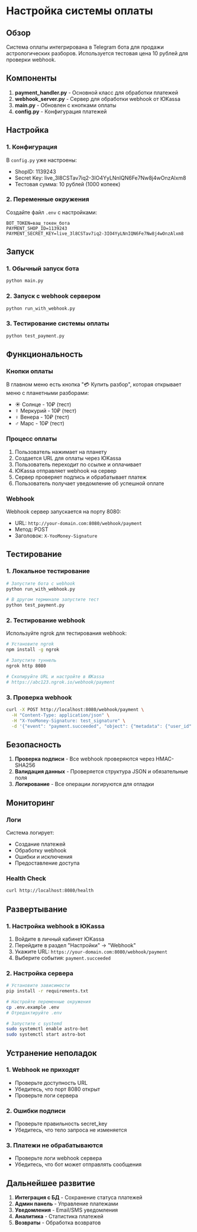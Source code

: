 # Настройка системы оплаты

## Обзор

Система оплаты интегрирована в Telegram бота для продажи астрологических разборов. Используется тестовая цена 10 рублей для проверки webhook.

## Компоненты

1. **payment_handler.py** - Основной класс для обработки платежей
2. **webhook_server.py** - Сервер для обработки webhook от ЮKassa
3. **main.py** - Обновлен с кнопками оплаты
4. **config.py** - Конфигурация платежей

## Настройка

### 1. Конфигурация

В `config.py` уже настроены:
- ShopID: 1139243
- Secret Key: live_3l8CSTav7iq2-3IO4YyLNnIQN6Fe7Nw8j4wOnzAlxm8
- Тестовая сумма: 10 рублей (1000 копеек)

### 2. Переменные окружения

Создайте файл `.env` с настройками:

```env
BOT_TOKEN=ваш_токен_бота
PAYMENT_SHOP_ID=1139243
PAYMENT_SECRET_KEY=live_3l8CSTav7iq2-3IO4YyLNnIQN6Fe7Nw8j4wOnzAlxm8
```

## Запуск

### 1. Обычный запуск бота
```bash
python main.py
```

### 2. Запуск с webhook сервером
```bash
python run_with_webhook.py
```

### 3. Тестирование системы оплаты
```bash
python test_payment.py
```

## Функциональность

### Кнопки оплаты

В главном меню есть кнопка "💳 Купить разбор", которая открывает меню с планетными разборами:

- ☀️ Солнце - 10₽ (тест)
- ☿️ Меркурий - 10₽ (тест)  
- ♀️ Венера - 10₽ (тест)
- ♂️ Марс - 10₽ (тест)

### Процесс оплаты

1. Пользователь нажимает на планету
2. Создается URL для оплаты через ЮKassa
3. Пользователь переходит по ссылке и оплачивает
4. ЮKassa отправляет webhook на сервер
5. Сервер проверяет подпись и обрабатывает платеж
6. Пользователь получает уведомление об успешной оплате

### Webhook

Webhook сервер запускается на порту 8080:
- URL: `http://your-domain.com:8080/webhook/payment`
- Метод: POST
- Заголовок: `X-YooMoney-Signature`

## Тестирование

### 1. Локальное тестирование

```bash
# Запустите бота с webhook
python run_with_webhook.py

# В другом терминале запустите тест
python test_payment.py
```

### 2. Тестирование webhook

Используйте ngrok для тестирования webhook:

```bash
# Установите ngrok
npm install -g ngrok

# Запустите туннель
ngrok http 8080

# Скопируйте URL и настройте в ЮKassa
# https://abc123.ngrok.io/webhook/payment
```

### 3. Проверка webhook

```bash
curl -X POST http://localhost:8080/webhook/payment \
  -H "Content-Type: application/json" \
  -H "X-YooMoney-Signature: test_signature" \
  -d '{"event": "payment.succeeded", "object": {"metadata": {"user_id": "12345", "planet": "sun"}}}'
```

## Безопасность

1. **Проверка подписи** - Все webhook проверяются через HMAC-SHA256
2. **Валидация данных** - Проверяется структура JSON и обязательные поля
3. **Логирование** - Все операции логируются для отладки

## Мониторинг

### Логи

Система логирует:
- Создание платежей
- Обработку webhook
- Ошибки и исключения
- Предоставление доступа

### Health Check

```bash
curl http://localhost:8080/health
```

## Развертывание

### 1. Настройка webhook в ЮKassa

1. Войдите в личный кабинет ЮKassa
2. Перейдите в раздел "Настройки" → "Webhook"
3. Укажите URL: `https://your-domain.com:8080/webhook/payment`
4. Выберите события: `payment.succeeded`

### 2. Настройка сервера

```bash
# Установите зависимости
pip install -r requirements.txt

# Настройте переменные окружения
cp .env.example .env
# Отредактируйте .env

# Запустите с systemd
sudo systemctl enable astro-bot
sudo systemctl start astro-bot
```

## Устранение неполадок

### 1. Webhook не приходят

- Проверьте доступность URL
- Убедитесь, что порт 8080 открыт
- Проверьте логи сервера

### 2. Ошибки подписи

- Проверьте правильность secret_key
- Убедитесь, что тело запроса не изменяется

### 3. Платежи не обрабатываются

- Проверьте логи webhook сервера
- Убедитесь, что бот может отправлять сообщения

## Дальнейшее развитие

1. **Интеграция с БД** - Сохранение статуса платежей
2. **Админ панель** - Управление платежами
3. **Уведомления** - Email/SMS уведомления
4. **Аналитика** - Статистика платежей
5. **Возвраты** - Обработка возвратов
